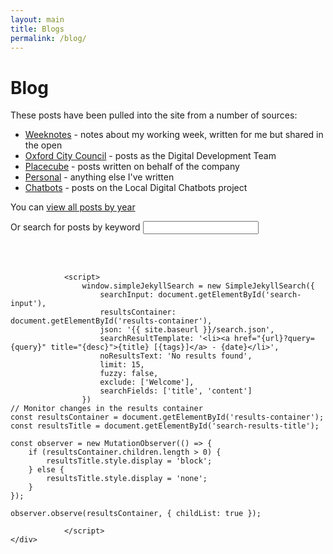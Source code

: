 ```yaml
---
layout: main
title: Blogs
permalink: /blog/
--- 
```

<div class="page-header">
<h1>Blog</h1>
</div>

These posts have been pulled into the site from a number of sources:
- [Weeknotes](/tags/weeknotes/) - notes about my working week, written for me but shared in the open
- [Oxford City Council](/tags/oxford/) - posts as the Digital Development Team
- [Placecube](/tags/placecube/) - posts written on behalf of the company
- [Personal](/tags/personal/) - anything else I've written
- [Chatbots](https://localdigitalchatbots.github.io/archive/) - posts on the Local Digital Chatbots project
 
 
You can [view all posts by year](/all-posts/)
<div>
    <div>
         <label for="search-input">Or search for posts by keyword</label>
         <input type="search" id="search-input" placeholder=" ">

<br/><br/>
         <h3 id="search-results-title" style="display:none;">Search Results</h3>
         <ul id="results-container"></ul>
    </div>

                <script>
                    window.simpleJekyllSearch = new SimpleJekyllSearch({
                        searchInput: document.getElementById('search-input'),
                        resultsContainer: document.getElementById('results-container'),
                        json: '{{ site.baseurl }}/search.json',
                        searchResultTemplate: '<li><a href="{url}?query={query}" title="{desc}">{title} [{tags}]</a> - {date}</li>',
                        noResultsText: 'No results found',
                        limit: 15,
                        fuzzy: false,
                        exclude: ['Welcome'],
                        searchFields: ['title', 'content']
                    })
    // Monitor changes in the results container
    const resultsContainer = document.getElementById('results-container');
    const resultsTitle = document.getElementById('search-results-title');

    const observer = new MutationObserver(() => {
        if (resultsContainer.children.length > 0) {
            resultsTitle.style.display = 'block';
        } else {
            resultsTitle.style.display = 'none';
        }
    });

    observer.observe(resultsContainer, { childList: true });
    
                </script>
    </div>  
